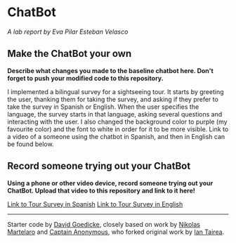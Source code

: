 # ChatBot

*A lab report by Eva Pilar Esteban Velasco*

## Make the ChatBot your own

**Describe what changes you made to the baseline chatbot here. Don't forget to push your modified code to this repository.**

I implemented a bilingual survey for a sightseeing tour. It starts by greeting the user, thanking them for taking the survey, and asking if they prefer to take the survey in Spanish or English. When the user specifies the language, the survey starts in that language, asking several questions and interacting with the user. I also changed the background color to purple (my favourite color) and the font to white in order for it to be more visible. Link to a video of a someone using the chatbot in Spanish, and then in English can be found below.

## Record someone trying out your ChatBot

**Using a phone or other video device, record someone trying out your ChatBot. Upload that video to this repository and link to it here!**

[Link to Tour Survey in Spanish](https://www.youtube.com/watch?v=3VgwrQ4O5p8)
[Link to Tour Survey in English](https://www.youtube.com/watch?v=y95v9iC5Qdo)

---
Starter code by [David Goedicke](mailto:da.goedicke@gmail.com), closely based on work by [Nikolas Martelaro](mailto:nmartelaro@gmail.com) and [Captain Anonymous](https://codepen.io/anon/pen/PEVYXz), who forked original work by [Ian Tairea](https://codepen.io/mrtairea/pen/yJapwv).
